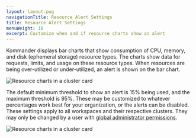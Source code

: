 ```yaml
---
layout: layout.pug
navigationTitle: Resource Alert Settings
title: Resource Alert Settings
menuWeight: 10
excerpt: Customize when and if resource charts show an alert
---
```


Kommander displays bar charts that show consumption of CPU, memory, and disk (ephemeral storage) resource types. The charts show data for requests, limits, and usage on these resource types. When resources are being over-utilized or under-utilized, an alert is shown on the bar chart.

![Resource charts in a cluster card](/dkp/kommander/1.2/img/resource-warning-settings-chart-example.png)

The default minimum threshold to show an alert is 15% being used, and the maximum threshold is 95%. These may be customized to whatever percentages work best for your organization, or the alerts can be disabled. These settings apply to all workspaces and their respective clusters. They may only be changed by a user with [global administrator permissions][kommander-access-control].

![Resource charts in a cluster card](/dkp/kommander/1.2/img/resource-warning-settings.png)

[kommander-access-control]: /dkp/kommander/latest/operations/access-control/
